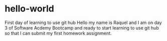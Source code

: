 # hello-world
First day of learning to use git hub
Hello my name is Raquel and I am on day 3 of Software Acdemy Bootcamp and ready to start learning to use git hub so that I can submit my first homework assignment. 
